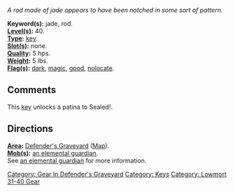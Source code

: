 *A rod made of jade appears to have been notched in some sort of
pattern.*

**Keyword(s):** jade, rod.  
**[Level(s)](Object_Level.md "wikilink"):** 40.  
**[Type](:Category:_Object_Types.md "wikilink"):**
[key](:Category:_Keys.md "wikilink").  
**[Slot(s)](Object_Slots.md "wikilink"):** none.  
**[Quality](Object_Quality.md "wikilink"):** 5 hps.  
**[Weight](Object_Weight.md "wikilink"):** 5 lbs.  
**[Flag(s)](:Category:_Object_Flags.md "wikilink"):**
[dark](Dark_Flag.md "wikilink"), [magic](Magic_Flag.md "wikilink"),
[good](Good_Flag.md "wikilink"),
[nolocate](Nolocate_Flag.md "wikilink").  

## Comments

This [key](:Category:_Keys.md "wikilink") unlocks a patina to Sealed!.

## Directions

**[Area](:Category:_Areas.md "wikilink"):** [Defender's
Graveyard](:Category:_Defender's_Graveyard.md "wikilink")
([Map](Defender's_Graveyard_Map.md "wikilink")).  
**[Mob(s)](:Category:_Mobs.md "wikilink"):** [an elemental
guardian](Elemental_Guardian.md "wikilink").  
See [an elemental guardian](Elemental_Guardian.md "wikilink") for more
information.

[Category: Gear In Defender's
Graveyard](Category:_Gear_In_Defender's_Graveyard "wikilink") [Category:
Keys](Category:_Keys "wikilink") [Category: Lowmort 31-40
Gear](Category:_Lowmort_31-40_Gear "wikilink")
